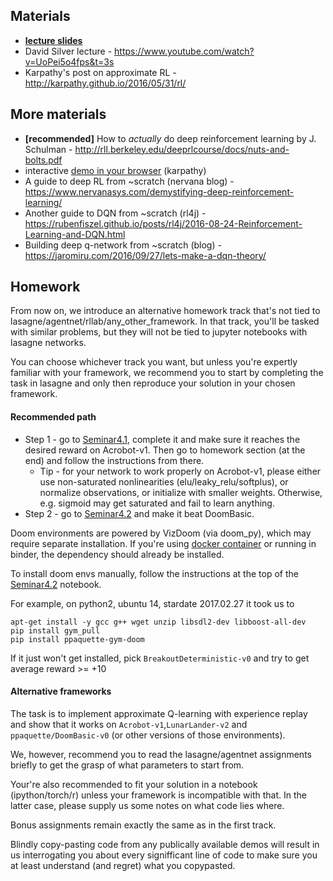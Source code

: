 ## Materials
* [__lecture slides__](https://docviewer.yandex.ru/?url=ya-disk-public%3A%2F%2FG3IXcG62RwNUGSSos%2BuGhtgXNfsBjP9RxUtUfgCffIk%3D%3A%2Flecture4.pdf&name=lecture4.pdf&c=58b0d2eb4e0f)
* David Silver lecture - https://www.youtube.com/watch?v=UoPei5o4fps&t=3s
* Karpathy's post on approximate RL - http://karpathy.github.io/2016/05/31/rl/

## More materials
* __[recommended]__ How to _actually_ do deep reinforcement learning by J. Schulman - http://rll.berkeley.edu/deeprlcourse/docs/nuts-and-bolts.pdf
* interactive [demo in your browser](http://cs.stanford.edu/people/karpathy/convnetjs/demo/rldemo.html) (karpathy)
* A guide to deep RL from ~scratch (nervana blog) - https://www.nervanasys.com/demystifying-deep-reinforcement-learning/
* Another guide to DQN from ~scratch (rl4j) - https://rubenfiszel.github.io/posts/rl4j/2016-08-24-Reinforcement-Learning-and-DQN.html
* Building deep q-network from ~scratch (blog) - https://jaromiru.com/2016/09/27/lets-make-a-dqn-theory/


## Homework

From now on, we introduce an alternative homework track that's not tied to lasagne/agentnet/rllab/any_other_framework. In that track, you'll be tasked with similar problems, but they will not be tied to jupyter notebooks with lasagne networks.

You can choose whichever track you want, but unless you're expertly familiar with your framework, we recommend you to start by completing the task in lasagne and only then reproduce your solution in your chosen framework.


#### Recommended path

* Step 1 - go to [Seminar4.1](https://github.com/yandexdataschool/Practical_RL/blob/master/week4/Seminar4.1_experience_replay.ipynb), complete it and make sure it reaches the desired reward on Acrobot-v1. Then go to homework section (at the end) and follow the instructions from there.
  * Tip - for your network to work properly on Acrobot-v1, please either use non-saturated nonlinearities (elu/leaky_relu/softplus), or normalize observations, or initialize with smaller weights. Otherwise, e.g. sigmoid may get saturated and fail to learn anything.
* Step 2 - go to [Seminar4.2](https://github.com/yandexdataschool/Practical_RL/blob/master/week4/Seminar4.2_conv_agent.ipynb) and make it beat DoomBasic. 
 
Doom environments are powered by VizDoom (via doom_py), which may require separate installation. If you're using [docker container](https://github.com/yandexdataschool/Practical_RL/blob/master/docker) or running in binder, the dependency should already be installed.

To install doom envs manually, follow the instructions at the top of the [Seminar4.2](https://github.com/yandexdataschool/Practical_RL/blob/master/week4/Seminar4.2_conv_agent.ipynb) notebook.

For example, on python2, ubuntu 14, stardate 2017.02.27 it took us to
```
apt-get install -y gcc g++ wget unzip libsdl2-dev libboost-all-dev
pip install gym_pull
pip install ppaquette-gym-doom
```

If it just won't get installed, pick `BreakoutDeterministic-v0` and try to get average reward >= +10
  

#### Alternative frameworks

The task is to implement approximate Q-learning with experience replay and show that it works on `Acrobot-v1`,`LunarLander-v2` and `ppaquette/DoomBasic-v0` (or other versions of those environments).

We, however, recommend you to read the lasagne/agentnet assignments briefly to get the grasp of what parameters to start from.

Your're also recommended to fit your solution in a notebook (ipython/torch/r) unless your framework is incompatible with that. In the latter case, please supply us some notes on what code lies where.

Bonus assignments remain exactly the same as in the first track.

Blindly copy-pasting code from any publically available demos will result in us interrogating you about every signifficant line of code to make sure you at least understand (and regret) what you copypasted.


